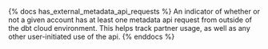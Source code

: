 {% docs has_external_metadata_api_requests %}
An indicator of whether or not a given account has at least one metadata api request from outside of the dbt cloud environment.
This helps track partner usage, as well as any other user-initiated use of the api. 
{% enddocs %}